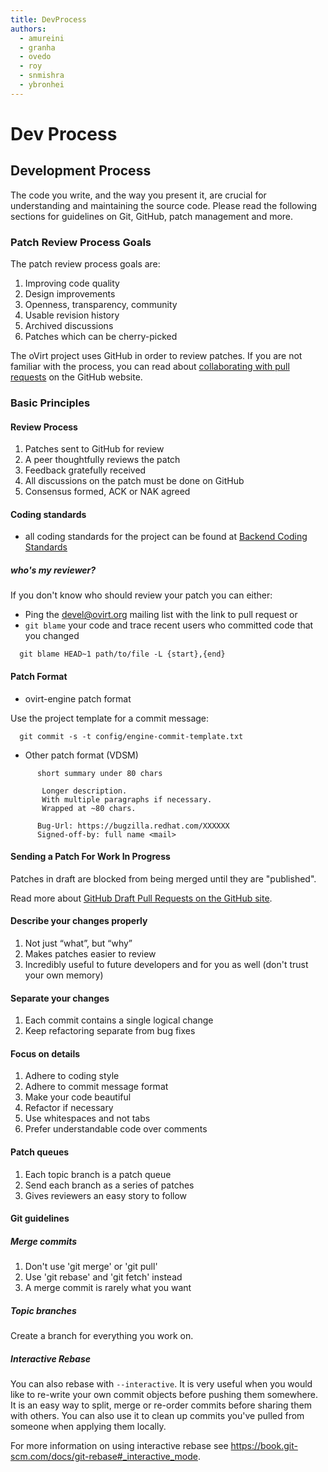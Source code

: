 ```yaml
---
title: DevProcess
authors:
  - amureini
  - granha
  - ovedo
  - roy
  - snmishra
  - ybronhei
---
```


# Dev Process

## Development Process

The code you write, and the way you present it, are crucial for understanding and maintaining the source code.
Please read the following sections for guidelines on Git, GitHub, patch management and more.

### Patch Review Process Goals

The patch review process goals are:

1.  Improving code quality
2.  Design improvements
3.  Openness, transparency, community
4.  Usable revision history
5.  Archived discussions
6.  Patches which can be cherry-picked

The oVirt project uses GitHub in order to review patches.
If you are not familiar with the process, you can read about [collaborating with pull requests](https://docs.github.com/en/pull-requests/collaborating-with-pull-requests/proposing-changes-to-your-work-with-pull-requests) on the GitHub website.

### Basic Principles

#### Review Process

1.  Patches sent to GitHub for review
2.  A peer thoughtfully reviews the patch
3.  Feedback gratefully received
4.  All discussions on the patch must be done on GitHub
5.  Consensus formed, ACK or NAK agreed

#### Coding standards

*   all coding standards for the project can be found at [Backend Coding Standards](/develop/dev-process/backend-coding-standards.html)

##### who's my reviewer?

If you don't know who should review your patch you can either:

*   Ping the devel@ovirt.org mailing list with the link to pull request or
*   `git blame` your code and trace recent users who committed code that you changed

```
  git blame HEAD~1 path/to/file -L {start},{end}
```

#### Patch Format

*   ovirt-engine patch format

Use the project template for a commit message:

      git commit -s -t config/engine-commit-template.txt

*   Other patch format (VDSM)

```
      short summary under 80 chars

       Longer description.
       With multiple paragraphs if necessary.
       Wrapped at ~80 chars.

      Bug-Url: https://bugzilla.redhat.com/XXXXXX
      Signed-off-by: full name <mail>
```

#### Sending a Patch For Work In Progress

Patches in draft are blocked from being merged until they are "published".

Read more about [GitHub Draft Pull Requests on the GitHub site](https://docs.github.com/en/pull-requests/collaborating-with-pull-requests/proposing-changes-to-your-work-with-pull-requests/about-pull-requests#draft-pull-requests).

#### Describe your changes properly

1.  Not just “what”, but “why”
2.  Makes patches easier to review
3.  Incredibly useful to future developers and for you as well (don't trust your own memory)

#### Separate your changes

1.  Each commit contains a single logical change
2.  Keep refactoring separate from bug fixes

#### Focus on details

1.  Adhere to coding style
2.  Adhere to commit message format
3.  Make your code beautiful
4.  Refactor if necessary
5.  Use whitespaces and not tabs
6.  Prefer understandable code over comments

#### Patch queues

1.  Each topic branch is a patch queue
2.  Send each branch as a series of patches
3.  Gives reviewers an easy story to follow

#### Git guidelines

##### Merge commits

1.  Don't use 'git merge' or 'git pull'
2.  Use 'git rebase' and 'git fetch' instead
3.  A merge commit is rarely what you want

##### Topic branches

Create a branch for everything you work on.

##### Interactive Rebase

You can also rebase with `--interactive`. It is very useful when you would like to re-write your own commit objects before pushing them somewhere. It is an easy way to split, merge or re-order commits before sharing them with others. You can also use it to clean up commits you've pulled from someone when applying them locally.

For more information on using interactive rebase see <https://book.git-scm.com/docs/git-rebase#_interactive_mode>.
